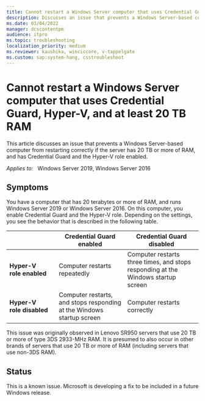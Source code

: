 ```yaml
---
title: Cannot restart a Windows Server computer that uses Credential Guard, Hyper-V, and at least 20 TB RAM
description: Discusses an issue that prevents a Windows Server-based computer from restarting correctly if it has 20 TB or more of RAM, and Credential Guard and the Hyper-V role enabled.
ms.date: 03/04/2022
manager: dcscontentpm
audience: itpro
ms.topic: troubleshooting
localization_priority: medium
ms.reviewer: kaushika, winciccore, v-tappelgate
ms.custom: sap:system-hang, csstroubleshoot
---
```


# Cannot restart a Windows Server computer that uses Credential Guard, Hyper-V, and at least 20 TB RAM

This article discusses an issue that prevents a Windows Server-based computer from restarting correctly if the server has 20 TB or more of RAM, and has Credential Guard and the Hyper-V role enabled.

_Applies to:_ &nbsp; Windows Server 2019, Windows Server 2016

## Symptoms

You have a computer that has 20 terabytes or more of RAM, and runs Windows Server 2019 or Windows Server 2016. On this computer, you enable Credential Guard and the Hyper-V role. Depending on the settings, you see the behavior that is described in the following table.

|   |Credential Guard enabled |Credential Guard disabled |
|---|---|---|
|**Hyper-V role&nbsp;enabled** |Computer restarts repeatedly |Computer restarts three times, and stops responding at the Windows startup screen |
|**Hyper-V role&nbsp;disabled** |Computer restarts, and stops responding at the Windows startup screen |Computer restarts correctly |

This issue was originally observed in Lenovo SR950 servers that use 20 TB or more of type 3DS 2933-MHz RAM. It is presumed to also occur in other brands of servers that use 20 TB or more of RAM (including servers that use non-3DS RAM).

## Status

This is a known issue. Microsoft is developing a fix to be included in a future Windows release.
